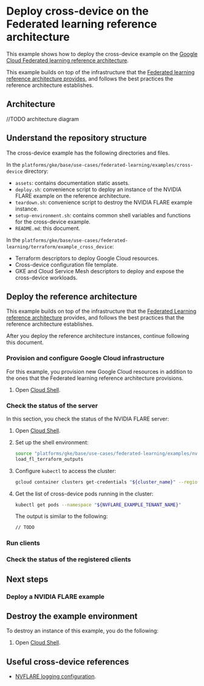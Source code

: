 # Deploy cross-device on the Federated learning reference architecture

This example shows how to deploy the cross-device example on the
[Google Cloud Federated learning reference architecture](/platforms/gke/base/use-cases/federated-learning/README.md).

This example builds on top of the infrastructure that the
[Federated learning reference architecture provides](/platforms/gke/base/use-cases/federated-learning/README.md),
and follows the best practices the reference architecture establishes.

## Architecture

//TODO architecture diagram

## Understand the repository structure

The cross-device example has the following directories and files.

In the `platforms/gke/base/use-cases/federated-learning/examples/cross-device`
directory:

- `assets`: contains documentation static assets.
- `deploy.sh`: convenience script to deploy an instance of the NVIDIA FLARE
  example on the reference architecture.
- `teardown.sh`: convenience script to destroy the NVIDIA FLARE example
  instance.
- `setup-environment.sh`: contains common shell variables and functions for the
  cross-device example.
- `README.md`: this document.

In the
`platforms/gke/base/use-cases/federated-learning/terraform/example_cross_device`:

- Terraform descriptors to deploy Google Cloud resources.
- Cross-device configuration file template.
- GKE and Cloud Service Mesh descriptors to deploy and expose the cross-device
  workloads.

## Deploy the reference architecture

This example builds on top of the infrastructure that the
[Federated Learning reference architecture](/platforms/gke/base/use-cases/federated-learning/README.md)
provides, and follows the best practices that the reference architecture
establishes.

After you deploy the reference architecture instances, continue following this
document.

### Provision and configure Google Cloud infrastructure

For this example, you provision new Google Cloud resources in addition to the
ones that the Federated learning reference architecture provisions.

1. Open [Cloud Shell](https://cloud.google.com/shell).

### Check the status of the server

In this section, you check the status of the NVIDIA FLARE server:

1. Open [Cloud Shell](https://cloud.google.com/shell).

1. Set up the shell environment:

   ```bash
   source "platforms/gke/base/use-cases/federated-learning/examples/nvflare-tff/setup-environment.sh"
   load_fl_terraform_outputs
   ```

1. Configure `kubectl` to access the cluster:

   ```bash
   gcloud container clusters get-credentials "${cluster_name}" --region "${cluster_region}" --project "${cluster_project_id}" --dns-endpoint
   ```

1. Get the list of cross-device pods running in the cluster:

   ```bash
   kubectl get pods --namespace "${NVFLARE_EXAMPLE_TENANT_NAME}"
   ```

   The output is similar to the following:

   ```bash
   // TODO
   ```

### Run clients

### Check the status of the registered clients

## Next steps

### Deploy a NVIDIA FLARE example

## Destroy the example environment

To destroy an instance of this example, you do the following:

1. Open [Cloud Shell](https://cloud.google.com/shell).

## Useful cross-device references

- [NVFLARE logging configuration](https://nvflare.readthedocs.io/en/2.4/user_guide/configurations/logging_configuration.html).
